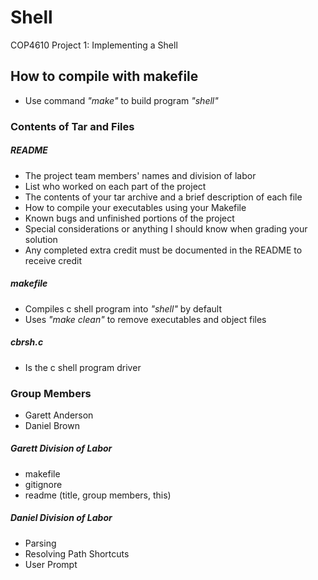 # Shell
COP4610 Project 1: Implementing a Shell

## How to compile with makefile
- Use command *"make"* to build program *"shell"*

### Contents of Tar and Files
##### README
- The project team members' names and division of labor
- List who worked on each part of the project
- The contents of your tar archive and a brief description of each file
- How to compile your executables using your Makefile
- Known bugs and unfinished portions of the project
- Special considerations or anything I should know when grading your solution
- Any completed extra credit must be documented in the README to receive credit
##### makefile
- Compiles c shell program into *"shell"* by default
- Uses *"make clean"* to remove executables and object files
##### cbrsh.c
- Is the c shell program driver

### Group Members
- Garett Anderson
- Daniel Brown
##### Garett Division of Labor
- makefile
- gitignore
- readme (title, group members, this)
##### Daniel Division of Labor
- Parsing
- Resolving Path Shortcuts
- User Prompt
